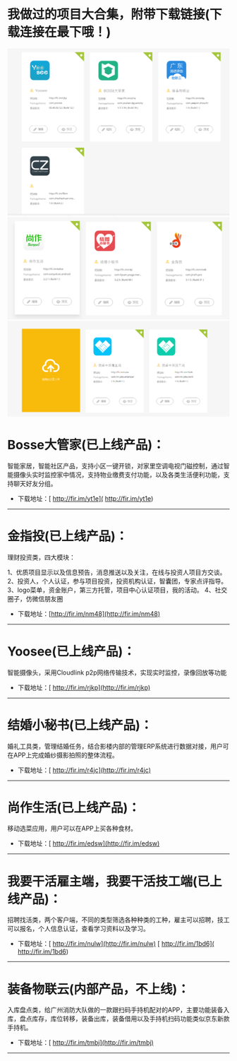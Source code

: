 我做过的项目大合集，附带下载链接(下载连接在最下哦！)
============
<img src="https://github.com/lukebiubiubiu/MyProject/blob/master/jietu3.png"/>
<img src="https://github.com/lukebiubiubiu/MyProject/blob/master/jietu2.png"/>
<img src="https://github.com/lukebiubiubiu/MyProject/blob/master/jietu1.png"/>

Bosse大管家(已上线产品)：
============
智能家居，智能社区产品，支持小区一键开锁，对家里空调电视门磁控制，通过智能摄像头实时监控家中情况，支持物业缴费支付功能，以及各类生活便利功能，支持聊天好友分组。

- 下载地址：[ http://fir.im/yt1e]( http://fir.im/yt1e)

----------
金指投(已上线产品)：
============
理财投资类，四大模块：


1、优质项目显示以及信息预告，消息推送以及关注，在线与投资人项目方交谈。
2、投资人，个人认证，参与项目投资，投资机构认证，智囊团，专家点评指导。
3、logo菜单，资金账户，第三方托管，项目中心认证项目，我的活动。
4、社交圈子，仿微信朋友圈

- 下载地址：[http://fir.im/nm48](http://fir.im/nm48)

----------
Yoosee(已上线产品)：
============
智能摄像头，采用Cloudlink p2p网络传输技术，实现实时监控，录像回放等功能


- 下载地址：[	http://fir.im/rjkp](http://fir.im/rjkp)

----------
结婚小秘书(已上线产品)：
============
婚礼工具类，管理结婚任务，结合影楼内部的管理ERP系统进行数据对接，用户可在APP上完成婚纱摄影拍照的整体流程。


- 下载地址：[	http://fir.im/r4jc](http://fir.im/r4jc)
- ----------
尚作生活(已上线产品)：
============
移动选菜应用，用户可以在APP上买各种食材。


- 下载地址：[	http://fir.im/edsw](http://fir.im/edsw)
- ----------
我要干活雇主端，我要干活技工端(已上线产品)：
============
招聘找活类，两个客户端，不同的类型筛选各种种类的工种，雇主可以招聘，技工可以报名，个人信息认证，查看学习资料以及学习。


- 下载地址：[	http://fir.im/nulw](http://fir.im/nulw)        [ http://fir.im/1bd6]( http://fir.im/1bd6)
- ----------
装备物联云(内部产品，不上线)：
============
入库盘点类，给广州消防大队做的一款跟扫码手持机配对的APP，主要功能装备入库，盘点库存，库位转移，装备出库，装备借用以及手持机扫码功能类似京东新款手持机。

- 下载地址：[	http://fir.im/tmbj](http://fir.im/tmbj) 
- ----------
